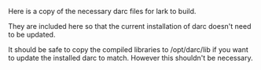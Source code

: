 

Here is a copy of the necessary darc files for lark to build.

They are included here so that the current installation of darc doesn't need to be updated.

It should be safe to copy the compiled libraries to /opt/darc/lib if you want to update the installed darc to match.
However this shouldn't be necessary.
